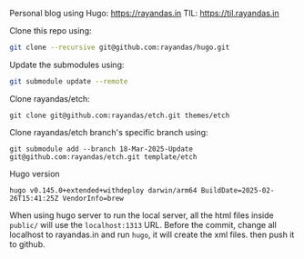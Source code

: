 Personal blog using Hugo:
https://rayandas.in
TIL:
https://til.rayandas.in

Clone this repo using:
```bash
git clone --recursive git@github.com:rayandas/hugo.git
```
Update the submodules using:
```bash
git submodule update --remote
``` 
Clone rayandas/etch:
```
git clone git@github.com:rayandas/etch.git themes/etch
```

Clone rayandas/etch branch's specific branch using:
```
git submodule add --branch 18-Mar-2025-Update git@github.com:rayandas/etch.git template/etch
```

Hugo version
```
hugo v0.145.0+extended+withdeploy darwin/arm64 BuildDate=2025-02-26T15:41:25Z VendorInfo=brew
```

When using hugo server to run the local server, all the html files inside `public/` will use the `localhost:1313` URL. Before the commit, change all localhost to rayandas.in and run `hugo`, it will create the xml files. then push it to github. 
